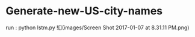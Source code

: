 # Generate-new-US-city-names

run : python lstm.py
![](images/Screen Shot 2017-01-07 at 8.31.11 PM.png)
